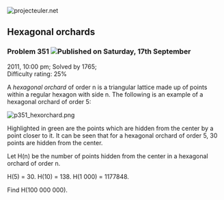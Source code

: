![projecteuler.net](images/print_page_logo.png)

## Hexagonal orchards

### Problem 351 ![](images/icon_info.png)Published on Saturday, 17th September
2011, 10:00 pm; Solved by 1765;  
Difficulty rating: 25%

A _hexagonal orchard_ of order n is a triangular lattice made up of points
within a regular hexagon with side n. The following is an example of a
hexagonal orchard of order 5:

![p351_hexorchard.png](project/images/p351_hexorchard.png)  

Highlighted in green are the points which are hidden from the center by a
point closer to it. It can be seen that for a hexagonal orchard of order 5, 30
points are hidden from the center.

Let H(n) be the number of points hidden from the center in a hexagonal orchard
of order n.

H(5) = 30. H(10) = 138. H(1 000) = 1177848.

Find H(100 000 000).

  
  

